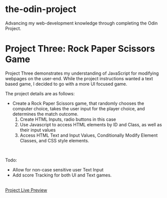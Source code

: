 # the-odin-project
<p>Advancing my web-development knowledge through completing the Odin Project.</p>

<h1>Project Three: Rock Paper Scissors Game</h1>
<p>Project Three demonstrates my understanding of JavaScript for modifying webpages on the user-end. While the project instructions wanted a text based game, I decided to go with a more UI focused game.</p>
<p>The project details are as follows:</p>
<ul>
<li>Create a Rock Paper Scissors game, that randomly chooses the computer choice, takes the user input for the player choice, and determines the match outcome.
<ol>
<li>Create HTML Inputs, radio buttons in this case</li>
<li>Use Javascript to access HTML elements by ID and Class, as well as their input values </li>
<li>Access HTML Text and Input Values, Conditionally Modify Element Classes, and CSS style elements.</li>
</ol>
</li>
</ul>
<br>
<p>Todo:</p>
<ul>
<li>Allow for non-case sensitive user Text Input</li>
<li>Add score Tracking for both UI and Text games.</li>
</ul>
<br>
<a href="https://evan-alewine.github.io/the-odin-project/project3-RockPaperScissors/">Project Live Preview</a>


